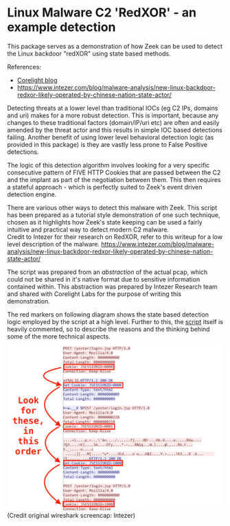 # Linux Malware C2 'RedXOR' - an example detection  
This package serves as a demonstration of how Zeek can be used to detect the Linux backdoor "redXOR" using state based methods.

References:
- [Corelight blog](https://corelight.blog/)
- https://www.intezer.com/blog/malware-analysis/new-linux-backdoor-redxor-likely-operated-by-chinese-nation-state-actor/  

Detecting threats at a lower level than traditional IOCs (eg C2 IPs, domains and uri) makes for a more robust detection. This is important, because any changes to these traditional factors (domain/IP/uri etc) are often and easily amended by the threat actor and this results in simple IOC based detections failing. Another benefit of using lower level behavioral detection logic (as provided in this package) is they are vastly less prone to False Positive detections. 

The logic of this detection algorithm involves looking for a very specific consecutive pattern of FIVE HTTP Cookies that are passed between the C2 and the implant as part of the negotiation between them. This then requires a stateful approach - which is perfectly suited to Zeek's event driven detection engine.

There are various other ways to detect this malware with Zeek. This script has been prepared as a tutorial style demonstration of one such technique, chosen as it highlights how Zeek's state keeping can be used a fairly intuitive and practical way to detect modern C2 malware.  
Credit to Intezer for their research on RedXOR, refer to this writeup for a low level description of the malware.
https://www.intezer.com/blog/malware-analysis/new-linux-backdoor-redxor-likely-operated-by-chinese-nation-state-actor/  

The script was prepared from an _abstraction_ of the actual pcap, which could not be shared in it's native format due to sensitive information contained within. This abstraction was prepared by Intezer Research team and shared with Corelight Labs for the purpose of writing this demonstration. 

The red markers on following diagram shows the state based detection logic employed by the script at a high level. Further to this, the [script](scripts/detect_redxor.zeek) itself is heavily commented, so to describe the reasons and the thinking behind some of the more technical aspects.

![alt text](./images/C2.png)  
(Credit original wireshark screencap: Intezer)